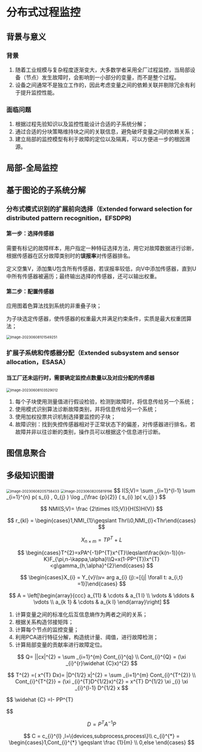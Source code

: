 # 分布式过程监控

## 背景与意义

### 背景
1. 随着工业规模与复杂程度逐渐变大，大多数学者采用全厂过程监控，当局部设备（节点）发生故障时，会影响到一小部分的变量，而不是整个过程。
1. 设备之间通常不是独立工作的，因此考虑变量之间的依赖关联并剔除冗余有利于提升监控性能。

### 面临问题

1. 根据过程先验知识以及监控性能设计合适的子系统分解；
2. 通过合适的分块策略维持块之间的关联信息，避免破坏变量之间的依赖关系；
3. 建立局部的监控模型有利于故障的定位以及隔离，可以方便进一步的根因溯源。

## 局部-全局监控

## 基于图论的子系统分解

###  分布式模式识别的扩展前向选择（Extended forward selection for distributed pattern recognition，EFSDPR)

#### 第一步：选择传感器

需要有标记的故障样本，用户指定一种特征选择方法，用它对故障数据进行诊断，根据传感器在区分故障类别时的**误报率**对传感器排名。

定义空集V，添加集U包含所有传感器，若误报率较低，向V中添加传感器，直到U中所有传感器被遍历；最终输出选择的传感器，还可以输出权重。

#### 第二步：配置传感器

应用图着色算法找到系统的非重叠子块；

为子块选定传感器，使传感器的权重最大并满足约束条件，实质是最大权重团算法；

<img src="C:\Users\Linglu\AppData\Roaming\Typora\typora-user-images\image-20230608101549251.png" alt="image-20230608101549251" style="zoom:67%;" />

### 扩展子系统和传感器分配（Extended subsystem and sensor allocation，ESASA）

#### 当工厂还未运行时，需要确定监控点数量以及对应分配的传感器

<img src="C:\Users\Linglu\AppData\Roaming\Typora\typora-user-images\image-20230608103529012.png" alt="image-20230608103529012" style="zoom:67%;" />

1. 每个子块使用测量值进行假设检验，检测到故障时，将信息传给另一个系统；
2. 使用模式识别算法诊断故障类别，并将信息传给另一个系统；
3. 使用加权投票共识机制选择要监控的子块；
4. 故障识别：找到失控传感器相对于正常状态下的偏差，对传感器进行排名，若故障并非以往诊断的类别，操作员可以根据这个信息进行诊断。


## 图信息聚合

## 多级知识图谱

<img src="C:\Users\Linglu\AppData\Roaming\Typora\typora-user-images\image-20230608205758433.png" alt="image-20230608205758433" style="zoom:67%;" />

<img src="C:\Users\Linglu\AppData\Roaming\Typora\typora-user-images\image-20230608205819196.png" alt="image-20230608205819196" style="zoom:67%;" />
$$
I(S;V)= \sum _{i=1}^{l-1}  \sum _{i=1}^{n} p( s_{i} , 0_{j} ) \log _{\frac {p}{2}} ( s_{i} )p( v_{j} )
$$

$$
NMI(S;V)= \frac {2\times I(S;V)}{H(S)H(V)}
$$

$$
r_{kl} = \begin{cases}1,NMI_{1}\geqslant Thr\\0,NMI_{l}<Thr\end{cases}
$$

$$
X_{n\times m} = TP^{T} +L
$$

$$
\begin{cases}T^{2}=xPA^{-1}P^{T}x^{T}\leqslant\frac{k(n-1)}{n-K}F_{\pi,n-\kappa,\alpha}\\Q=x(1-PP^{T})x^{T}<g\gamma_{h,\alpha}^{2}\end{cases}
$$

$$
\begin{cases}X_{i} = Y_{v}\\v= arg  a_{i} (j):=[{j| \forall  t: a_{i,t} =1}]\end{cases}
$$

$$
A = \left[\begin{array}{ccc}
a_{11} & \cdots & a_{1 l} \\
\vdots & \ddots & \vdots \\
a_{k 1} & \cdots & a_{k l}
\end{array}\right]
$$

1. 计算变量之间的标准化后互信息熵作为两者之间的关系；
2. 根据关系构造邻接矩阵；
3. 计算每个节点的监控变量；
4. 利用PCA进行特征分解，构造统计量、阈值，进行故障检测；
5. 计算局部变量的贡献率进行故障定位。

$$
Q= ||cx|^{2} = \sum _{i=1}^{m}  Cont_{i}^{q} \\
Cont_{i}^{Q} = (\xi _{i}^{r}\widehat {C}x)^{2}
$$

$$
T^{2} =( x^{T} Dx)= |D^{1/2}  x|^{2} = \sum _{i=1}^{m}  Cont_{i}^{T^{2}} \\
 Cont_{i}^{T^{2}} = (\xi _{i}^{T}D^{1/2}x)^{2} = x^{T}  D^{1/2}  \xi _{i}  \xi _{i}^{l-1}  D^{1/2} x
$$

$$
 \widehat {C} =I- PP^{T} 

$$

$$
D= P^{T}  A^{-1} P
$$

$$
C =  c_{i}^{l} ,l=\{devices,subprocess,process\}\\
 c_{i}^{*} = \begin{cases}1,Cont_{i}^{*}  \geqslant   \frac {1}{m} \\
0,else \end{cases}
$$

